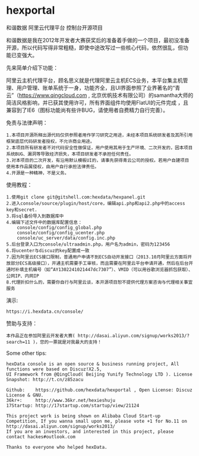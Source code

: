 hexportal
=========

和谐数据 阿里云代理平台 控制台开源项目


和谐数据是我在2012年开发者大赛获奖后的准备着手做的一个项目，最初没准备开源，所以代码写得非常粗糙，即使中途改写过一些核心代码，依然很乱，但功
能已变强大。

先来简单介绍下功能：

  阿里云主机代理平台，顾名思义就是代理阿里云主机ECS业务，本平台集主机管理、用户管理、账单系统于一身，功能齐全，且UI界面参照了业界著名的“青
  云”（https://www.qingcloud.com , 北京优帆技术有限公司）的samantha大师的简洁风格影响，并已获其使用许可，所有界面组件均使用FlatUI的元件完成
  ，且兼容到了IE6（图标功能尚有些许BUG，请使用者自费精力自行完善）。

  
免责与法律声明：

    1.本项目开源所释出源代码仅供参照者用作学习研究之用途，未经本项目系统研发者及其所引用框架底层代码研发者授权，不允许商业用途。
    2.本项目所有研发者不对代码安全性做保证，用户使用其用于生产环境、二次开发的，因本项目系统BUG、漏洞等导致经济损失，本项目研发者不承担任何责任。
    3.对本项目的二次开发，有沿用默认模板UI的，请事先获得青云公司的授权。若用户自建项目使用本作品属侵权，由用户自行承担法律责任。
    4.开源是一种精神，不是义务。


使用教程：

    1.使用git clone git@gitshell.com:hexdata/hexpanel.git
    2.进入console/source/plugin/host/core，编辑api.php和api2.php中的access key和secret.
    3.将sql备份导入到数据库中
    4.编辑下述文件中的数据库配置信息：
        console/config/config_global.php
        console/config/config_ucenter.php
        console/uc_server/data/config.inc.php
    5.后台登录入口为console/ultraadmin.php，用户名为admin，密码为123456
    6.将ucenter与discuz的key配置成一致
    7.因为阿里云ECS接口限制，普通用户申请不到ECS自动开发接口（2013.10月阿里云方面将开放部分ECS高级接口），开通主机需要手工审核，而且需要在阿里云平台申请开通，然后在后台开通时补填主机编号（如“AY1302241021447dc7307”）、VMID（可以用谷歌浏览器抓包获取）、公网IP、内网IP
    8.代理折扣什么的，需要你自行与阿里云谈，本开源项目恕不提供代理方案咨询与代理相关事宜服务


演示:

    https://i.hexdata.cn/console/

赞助与支持：

    本作品正在参加阿里云开发者大赛( http://dasai.aliyun.com/signup/works2013/?search=11 )，您的一票就是对我最大的支持！

Some other tips:

    hexData console is an open source & business running project, All functions were based on Discuz!X2.5,
    UI Framework from @QingCloud( Beijing Yunify Technology LTD ). License Snapshot: http://t.cn/z85zacu

    Github:    https://github.com/hexdata/hexportal , Open License: Discuz License & GNU.
    36kr+:     http://www.36kr.net/hexieshuju
    17Startup: http://17startup.com/startup/view/21124

    This project work is being shown on Alibaba Cloud Start-up Competition, If you wanna small upon me, please vote +1 for No.11 on http://dasai.aliyun.com/signup/works2013/
    If you are an investors, and interested in this project, please contact hackes#outlook.com

    Thanks to everyone who helped hexData.
